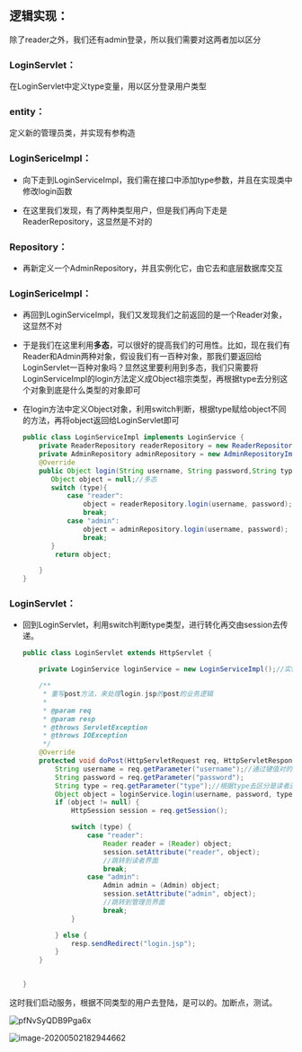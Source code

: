 ## 逻辑实现：

除了reader之外，我们还有admin登录，所以我们需要对这两者加以区分

### LoginServlet：

在LoginServlet中定义type变量，用以区分登录用户类型

### entity：

定义新的管理员类，并实现有参构造

### LoginSericeImpl：

- 向下走到LoginServiceImpl，我们需在接口中添加type参数，并且在实现类中修改login函数

- 在这里我们发现，有了两种类型用户，但是我们再向下走是ReaderRepository，这显然是不对的

### Repository：

- 再新定义一个AdminRepository，并且实例化它，由它去和底层数据库交互

### LoginSericeImpl：

- 再回到LoginServiceImpl，我们又发现我们之前返回的是一个Reader对象，这显然不对

- 于是我们在这里利用**多态**，可以很好的提高我们的可用性。比如，现在我们有Reader和Admin两种对象，假设我们有一百种对象，那我们要返回给LoginServlet一百种对象吗？显然这里要利用到多态，我们只需要将LoginServiceImpl的login方法定义成Object祖宗类型，再根据type去分别这个对象到底是什么类型的对象即可

- 在login方法中定义Object对象，利用switch判断，根据type赋给object不同的方法，再将object返回给LoginServlet即可

  ```java
  public class LoginServiceImpl implements LoginService {
      private ReaderRepository readerRepository = new ReaderRepositoryImpl();
      private AdminRepository adminRepository = new AdminRepositoryImpl();
      @Override
      public Object login(String username, String password,String type) {
         Object object = null;//多态
         switch (type){
             case "reader":
                 object = readerRepository.login(username, password);
                 break;
             case "admin":
                 object = adminRepository.login(username, password);
                 break;
         }
          return object;
  
      }
  }
  ```

### LoginServlet：

- 回到LoginServlet，利用switch判断type类型，进行转化再交由session去传递。

  ```java
  public class LoginServlet extends HttpServlet {
  
      private LoginService loginService = new LoginServiceImpl();//实例化接口，也就是new一个实现类
  
      /**
       * 重写post方法，来处理login.jsp的post的业务逻辑
       *
       * @param req
       * @param resp
       * @throws ServletException
       * @throws IOException
       */
      @Override
      protected void doPost(HttpServletRequest req, HttpServletResponse resp) throws ServletException, IOException {
          String username = req.getParameter("username");//通过键值对的形式去获取用户的参数，key是name属性，value是id属性
          String password = req.getParameter("password");
          String type = req.getParameter("type");//根据type去区分是读者还是管理员
          Object object = loginService.login(username, password, type);
          if (object != null) {
              HttpSession session = req.getSession();
  
              switch (type) {
                  case "reader":
                      Reader reader = (Reader) object;
                      session.setAttribute("reader", object);
                      //跳转到读者界面
                      break;
                  case "admin":
                      Admin admin = (Admin) object;
                      session.setAttribute("admin", object);
                      //跳转到管理员界面
                      break;
              }
  
          } else {
              resp.sendRedirect("login.jsp");
          }
      }
  
  
  }
  ```

这时我们启动服务，根据不同类型的用户去登陆，是可以的。加断点，测试。

![pfNvSyQDB9Pga6x](https://img.99couple.top/20200504181854.png)

![image-20200502182944662](https://i.loli.net/2020/05/02/ncZtG8kfwsz7QLb.png)

